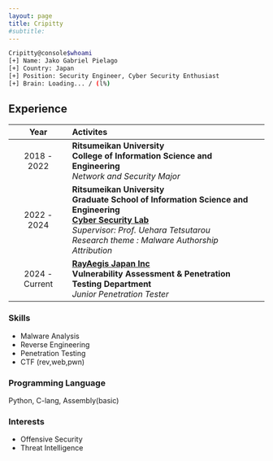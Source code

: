 ```yaml
---
layout: page
title: Cripitty
#subtitle: 
---
```


```bash
Cripitty@console$whoami
[+] Name: Jako Gabriel Pielago
[+] Country: Japan
[+] Position: Security Engineer, Cyber Security Enthusiast
[+] Brain: Loading... / (l%)
```

## Experience
 Year | Activites 
:---:|:--- 
 2018 - 2022 | **Ritsumeikan University** <br /> **College of Information Science and Engineering** <br /> *Network and Security Major*
 2022 - 2024 | **Ritsumeikan University** <br /> **Graduate School of Information Science and Engineering** <br />[**Cyber Security Lab**](https://cysec.ise.ritsumei.ac.jp/)<br />*Supervisor: Prof. Uehara Tetsutarou* <br />*Research theme :* *Malware Authorship Attribution*
 2024 - Current | [**RayAegis Japan Inc**](https://www.rayaegis.co.jp/) <br />**Vulnerability Assessment & Penetration Testing Department** <br />*Junior Penetration Tester*

### Skills
- Malware Analysis
- Reverse Engineering
- Penetration Testing
- CTF (rev,web,pwn)

### Programming Language
Python, C-lang, Assembly(basic)

### Interests
- Offensive Security
- Threat Intelligence



